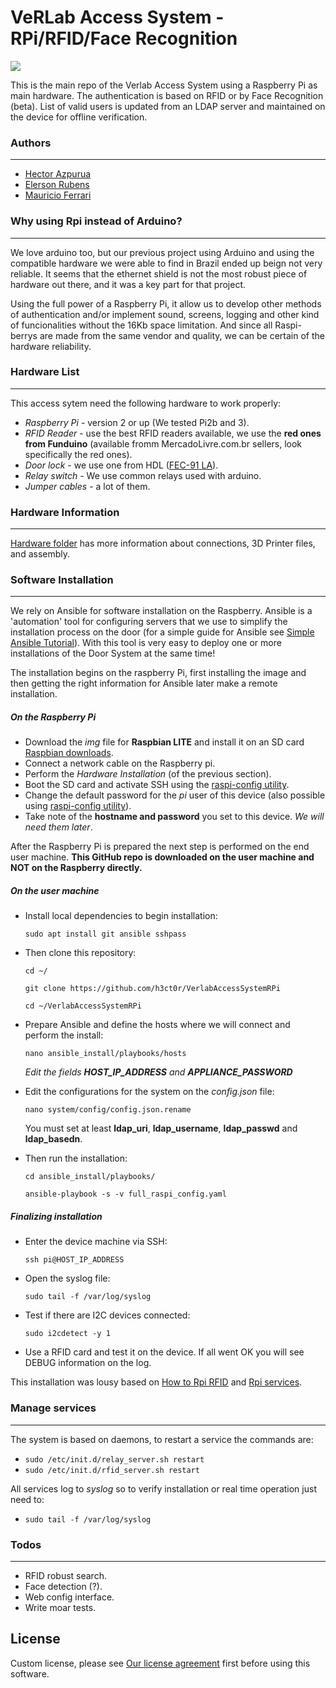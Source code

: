# VeRLab Access System - RPi/RFID/Face Recognition

[![](https://www.verlab.dcc.ufmg.br/wp-content/uploads/2019/05/SVG_Verlab_210x86dpi.png)](https://www.verlab.dcc.ufmg.br)

This is the main repo of the Verlab Access System using a Raspberry Pi as main hardware. The authentication is based on RFID or by Face Recognition (beta). List of valid users is updated from an LDAP server and maintained on the device for offline verification.

### Authors
----
- [Hector Azpurua](https://github.com/h3ct0r)
- [Elerson Rubens](https://github.com/elerson)
- [Mauricio Ferrari](https://github.com/mauferrari)

### Why using Rpi instead of Arduino?
----

We love arduino too, but our previous project using Arduino and using the compatible hardware we were able to find in Brazil ended up beign not very reliable. It seems that the ethernet shield is not the most robust piece of hardware out there, and it was a key part for that project.

Using the full power of a Raspberry Pi, it allow us to develop other methods of authentication and/or implement sound, screens, logging and other kind of funcionalities without the 16Kb space limitation. And since all Raspi-berrys are made from the same vendor and quality, we can be certain of the hardware reliability.

### Hardware List
----

This access sytem need the following hardware to work properly:

* *Raspberry Pi* - version 2 or up (We tested Pi2b and 3).
* *RFID Reader* - use the best RFID readers available, we use the **red ones from Funduino** (available fromm MercadoLivre.com.br sellers, look specifically the red ones).
* *Door lock* - we use one from HDL ([FEC-91 LA](http://www.hdl.com.br/produtos/fechaduras/fecho-eletrico/fecho-eletrico-mod-fec-91-la-espelho-longo-trinco-ajustavel)).
* *Relay switch* - We use common relays used with arduino.
* *Jumper cables* - a lot of them.

### Hardware Information
----
[Hardware folder](/hardware) has more information about connections, 3D Printer files, and assembly. 



### Software Installation
----

We rely on Ansible for software installation on the Raspberry. Ansible is a 'automation' tool for configuring servers that we use to simplify the installation process on the door (for a simple guide for Ansible see [Simple Ansible Tutorial](https://serversforhackers.com/c/an-ansible-tutorial)). With this tool is very easy to deploy one or more installations of the Door System at the same time!

The installation begins on the raspberry Pi, first installing the image and then getting the right information for Ansible later make a remote installation.

##### On the Raspberry Pi

- Download the *img* file for **Raspbian LITE** and install it on an SD card [Raspbian downloads](https://www.raspberrypi.org/downloads/raspbian/).
- Connect a network cable on the Raspberry pi.
- Perform the *Hardware Installation* (of the previous section).
- Boot the SD card and activate SSH using the [raspi-config utility](https://www.raspberrypi.org/documentation/configuration/raspi-config.md).
- Change the default password for the *pi* user of this device (also possible using [raspi-config utility](https://www.raspberrypi.org/documentation/configuration/raspi-config.md)).
- Take note of the **hostname and password** you set to this device. *We will need them later*.

After the Raspberry Pi is prepared the next step is performed on the end user machine. **This GitHub repo is downloaded on the user machine and NOT on the Raspberry directly.**

##### On the user machine
- Install local dependencies to begin installation:

    `sudo apt install git ansible sshpass`


- Then clone this repository:

    `cd ~/`
    
    `git clone https://github.com/h3ct0r/VerlabAccessSystemRPi`
    
    `cd ~/VerlabAccessSystemRPi`

- Prepare Ansible and define the hosts where we will connect and perform the install:
    
    `nano ansible_install/playbooks/hosts`
    
    *Edit the fields **HOST_IP_ADDRESS** and **APPLIANCE_PASSWORD***

- Edit the configurations for the system on the *config.json* file:
    
    `nano system/config/config.json.rename`
    
    You must set at least **ldap_uri**, **ldap_username**, **ldap_passwd** and **ldap_basedn**.

- Then run the installation:
    
    `cd ansible_install/playbooks/`
    
    `ansible-playbook -s -v full_raspi_config.yaml`

##### Finalizing installation

- Enter the device machine via SSH:
    
    `ssh pi@HOST_IP_ADDRESS`
    
- Open the syslog file:

    `sudo tail -f /var/log/syslog`
    
- Test if there are I2C devices connected:

    `sudo i2cdetect -y 1`
    
- Use a RFID card and test it on the device. If all went OK you will see DEBUG information on the log.

This installation was lousy based on [How to Rpi RFID](https://www.sunfounder.com/wiki/index.php?title=How_to_Use_an_RFID_RC522_on_Raspberry_Pi) and [Rpi services](http://blog.scphillips.com/posts/2013/07/getting-a-python-script-to-run-in-the-background-as-a-service-on-boot/).

### Manage services
---

The system is based on daemons, to restart a service the commands are:
- `sudo /etc/init.d/relay_server.sh restart`
- `sudo /etc/init.d/rfid_server.sh restart`

All services log to *syslog* so to verify installation or real time operation just need to:
- `sudo tail -f /var/log/syslog`

### Todos
----

 - RFID robust search.
 - Face detection (?).
 - Web config interface.
 - Write moar tests.

License
----

Custom license, please see [Our license agreement](https://github.com/h3ct0r/VerlabAccessSystemRPi/blob/master/LICENSE) first before using this software.
